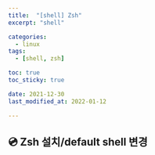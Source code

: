 ```yaml
---
title:  "[shell] Zsh" 
excerpt: "shell"

categories:
  - linux
tags:
  - [shell, zsh]

toc: true
toc_sticky: true

date: 2021-12-30
last_modified_at: 2022-01-12

---
```



## :cd: Zsh 설치/default shell 변경
